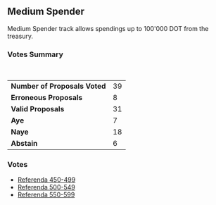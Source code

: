 ## Medium Spender

Medium Spender track allows spendings up to 100'000 DOT from the treasury.

### Votes Summary

<div class="vote-summary">
    <div class="positive" style="width: 22.58%"></div>
    <div class="negative" style="width: 58.06%"></div>
    <div class="neutral" style="width: 19.35%"></div>
</div>

<br/>

|                                            |                                  |
|:-------------------------------------------|:---------------------------------|
| <strong>Number of Proposals Voted</strong> | 39                               |
| <strong>Erroneous Proposals</strong>       | 8                                |
| <strong>Valid Proposals</strong>           | 31                               |
| <strong>Aye</strong>                       | <span class="positive">7</span>  |
| <strong>Naye</strong>                      | <span class="negative">18</span> |
| <strong>Abstain</strong>                   | <span class="neutral">6</span>   |

### Votes

- [Referenda 450-499](./medium_spender_450_499.md)
- [Referenda 500-549](./medium_spender_500_549.md)
- [Referenda 550-599](./medium_spender_550_599.md)